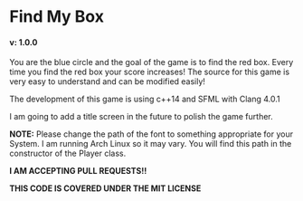 # Find My Box
#### v: 1.0.0

You are the blue circle and the goal of the game is to find the red box.
Every time you find the red box your score increases! The source for this game is very easy to understand and can be modified easily!

The development of this game is using c++14 and SFML with Clang 4.0.1

I am going to add a title screen in the future to polish the game further.

__NOTE:__ Please change the path of the font to something appropriate for your System. I am running Arch Linux so it may vary. You will find this path in the constructor of the Player class.


__I AM ACCEPTING PULL REQUESTS!!__

__THIS CODE IS COVERED UNDER THE MIT LICENSE__
